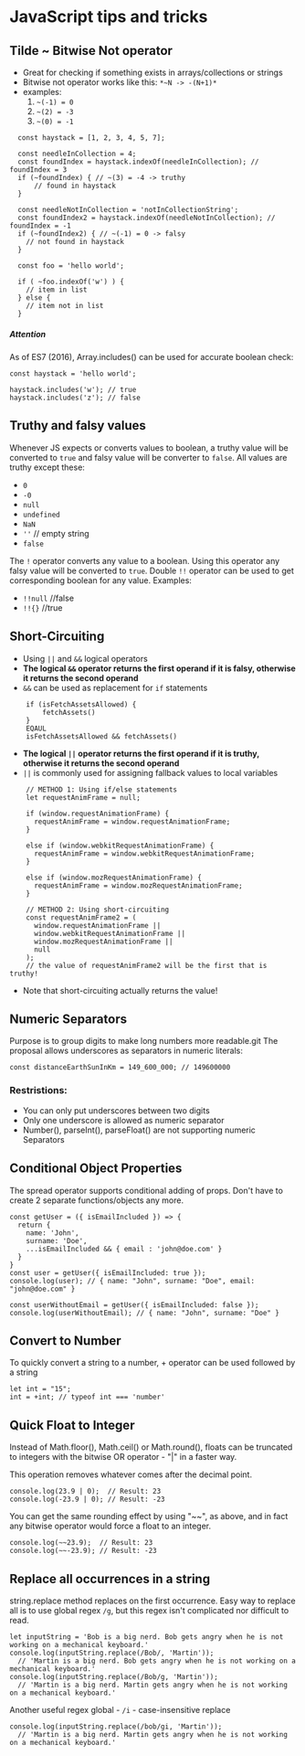 # JavaScript tips and tricks


## Tilde ~ Bitwise Not operator
- Great for checking if something exists in arrays/collections or strings
- Bitwise not operator works like this: `*~N -> -(N+1)*`
- examples:
    1) `~(-1) = 0`
    2) `~(2) = -3`
    3) `~(0) = -1`

````
  const haystack = [1, 2, 3, 4, 5, 7];

  const needleInCollection = 4;
  const foundIndex = haystack.indexOf(needleInCollection); // foundIndex = 3
  if (~foundIndex) { // ~(3) = -4 -> truthy
      // found in haystack
  }

  const needleNotInCollection = 'notInCollectionString';
  const foundIndex2 = haystack.indexOf(needleNotInCollection); // foundIndex = -1
  if (~foundIndex2) { // ~(-1) = 0 -> falsy
    // not found in haystack
  }

````

````
  const foo = 'hello world';

  if ( ~foo.indexOf('w') ) {
    // item in list
  } else {
    // item not in list
  }
````

##### Attention
As of ES7 (2016), Array.includes() can be used for accurate boolean check:
````
const haystack = 'hello world';

haystack.includes('w'); // true
haystack.includes('z'); // false
````


## Truthy and falsy values
Whenever JS expects or converts values to boolean, a truthy value will be converted to `true` and falsy value will be converter to `false`. All values are truthy except these:
* `0`
* `-0`
* `null`
* `undefined`
* `NaN`
* `''` // empty string
* `false`

The `!` operator converts any value to a boolean. Using this operator any falsy value will be converted to `true`. Double `!!` operator can be used to get corresponding boolean for any value. Examples:
* `!!null` //false
* `!!{}` //true


## Short-Circuiting
- Using `||` and `&&` logical operators
- **The logical `&&` operator returns the first operand if it is falsy, otherwise it returns the second operand**
- `&&` can be used as replacement for `if` statements
````
    if (isFetchAssetsAllowed) {
        fetchAssets()    
    }
    EQAUL
    isFetchAssetsAllowed && fetchAssets()
````
- **The logical `||` operator returns the first operand if it is truthy, otherwise it returns the second operand**
- `||` is commonly used for assigning fallback values to local variables
````
    // METHOD 1: Using if/else statements
    let requestAnimFrame = null;

    if (window.requestAnimationFrame) {
      requestAnimFrame = window.requestAnimationFrame;
    }

    else if (window.webkitRequestAnimationFrame) {
      requestAnimFrame = window.webkitRequestAnimationFrame;
    }

    else if (window.mozRequestAnimationFrame) {
      requestAnimFrame = window.mozRequestAnimationFrame;
    }

    // METHOD 2: Using short-circuiting
    const requestAnimFrame2 = (
      window.requestAnimationFrame ||
      window.webkitRequestAnimationFrame ||
      window.mozRequestAnimationFrame ||
      null
    );
    // the value of requestAnimFrame2 will be the first that is truthy!
````
- Note that short-circuiting actually returns the value!


## Numeric Separators
Purpose is to group digits to make long numbers more readable.git
The proposal allows underscores as separators in numeric literals:
````
const distanceEarthSunInKm = 149_600_000; // 149600000
````
### Restristions:
- You can only put underscores between two digits
- Only one underscore is allowed as numeric separator
- Number(), parseInt(), parseFloat() are not supporting numeric Separators


## Conditional Object Properties
The spread operator supports conditional adding of props. Don't have to create 2 separate functions/objects any more.
````
const getUser = ({ isEmailIncluded }) => {
  return {
    name: 'John',
    surname: 'Doe',
    ...isEmailIncluded && { email : 'john@doe.com' }
  }
}
const user = getUser({ isEmailIncluded: true });
console.log(user); // { name: "John", surname: "Doe", email: "john@doe.com" }

const userWithoutEmail = getUser({ isEmailIncluded: false });
console.log(userWithoutEmail); // { name: "John", surname: "Doe" }

````


## Convert to Number
To quickly convert a string to a number, + operator can be used followed by a string
````
let int = "15";
int = +int; // typeof int === 'number'
````


## Quick Float to Integer
Instead of Math.floor(), Math.ceil() or Math.round(), floats can be truncated to integers with the bitwise OR operator - "|" in a faster way.

This operation removes whatever comes after the decimal point.

````
console.log(23.9 | 0);  // Result: 23
console.log(-23.9 | 0); // Result: -23
````
You can get the same rounding effect by using "~~", as above, and in fact any bitwise operator would force a float to an integer.

````
console.log(~~23.9);  // Result: 23
console.log(~~-23.9); // Result: -23
````


## Replace all occurrences in a string
string.replace method replaces on the first occurrence. Easy way to replace all is to use global regex `/g`, but this regex isn't complicated nor difficult to read.
````
let inputString = 'Bob is a big nerd. Bob gets angry when he is not working on a mechanical keyboard.'
console.log(inputString.replace(/Bob/, 'Martin'));
  // 'Martin is a big nerd. Bob gets angry when he is not working on a mechanical keyboard.'
console.log(inputString.replace(/Bob/g, 'Martin'));
  // 'Martin is a big nerd. Martin gets angry when he is not working on a mechanical keyboard.'
````

Another useful regex global - `/i` - case-insensitive replace
````
console.log(inputString.replace(/bob/gi, 'Martin'));
  // 'Martin is a big nerd. Martin gets angry when he is not working on a mechanical keyboard.'
````
